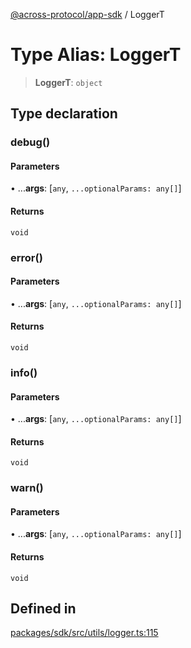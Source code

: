 [@across-protocol/app-sdk](../README.md) / LoggerT

# Type Alias: LoggerT

> **LoggerT**: `object`

## Type declaration

### debug()

#### Parameters

• ...**args**: [`any`, `...optionalParams: any[]`]

#### Returns

`void`

### error()

#### Parameters

• ...**args**: [`any`, `...optionalParams: any[]`]

#### Returns

`void`

### info()

#### Parameters

• ...**args**: [`any`, `...optionalParams: any[]`]

#### Returns

`void`

### warn()

#### Parameters

• ...**args**: [`any`, `...optionalParams: any[]`]

#### Returns

`void`

## Defined in

[packages/sdk/src/utils/logger.ts:115](https://github.com/across-protocol/toolkit/blob/d027d7c23e7230b7b5f439570f9efd60c1d715ce/packages/sdk/src/utils/logger.ts#L115)
